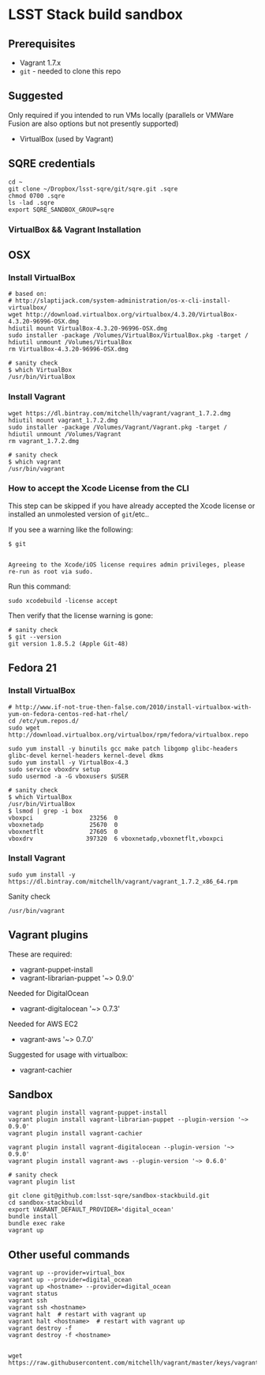 LSST Stack build sandbox
========================

Prerequisites
-------------

* Vagrant 1.7.x
* `git` - needed to clone this repo

Suggested
---------

Only required if you intended to run VMs locally (parallels or VMWare Fusion
are also options but not presently supported)

* VirtualBox (used by Vagrant)

SQRE credentials
----------------

    cd ~
    git clone ~/Dropbox/lsst-sqre/git/sqre.git .sqre
    chmod 0700 .sqre
    ls -lad .sqre
    export SQRE_SANDBOX_GROUP=sqre

### VirtualBox && Vagrant Installation

OSX
---

### Install VirtualBox

```shell
# based on:
# http://slaptijack.com/system-administration/os-x-cli-install-virtualbox/
wget http://download.virtualbox.org/virtualbox/4.3.20/VirtualBox-4.3.20-96996-OSX.dmg
hdiutil mount VirtualBox-4.3.20-96996-OSX.dmg
sudo installer -package /Volumes/VirtualBox/VirtualBox.pkg -target /
hdiutil unmount /Volumes/VirtualBox
rm VirtualBox-4.3.20-96996-OSX.dmg
```

```shell
# sanity check
$ which VirtualBox
/usr/bin/VirtualBox
```

### Install Vagrant

```shell
wget https://dl.bintray.com/mitchellh/vagrant/vagrant_1.7.2.dmg
hdiutil mount vagrant_1.7.2.dmg
sudo installer -package /Volumes/Vagrant/Vagrant.pkg -target /
hdiutil unmount /Volumes/Vagrant
rm vagrant_1.7.2.dmg
```

```shell
# sanity check
$ which vagrant
/usr/bin/vagrant
```
### How to accept the Xcode License from the CLI

This step can be skipped if you have already accepted the Xcode license or
installed an unmolested version of `git`/etc..

If you see a warning like the following:

```shell
$ git


Agreeing to the Xcode/iOS license requires admin privileges, please re-run as root via sudo.
```

Run this command:
```shell
sudo xcodebuild -license accept
```

Then verify that the license warning is gone:
```shell
# sanity check
$ git --version
git version 1.8.5.2 (Apple Git-48)
```

Fedora 21
---------

### Install VirtualBox

```shell
# http://www.if-not-true-then-false.com/2010/install-virtualbox-with-yum-on-fedora-centos-red-hat-rhel/
cd /etc/yum.repos.d/
sudo wget http://download.virtualbox.org/virtualbox/rpm/fedora/virtualbox.repo

sudo yum install -y binutils gcc make patch libgomp glibc-headers glibc-devel kernel-headers kernel-devel dkms
sudo yum install -y VirtualBox-4.3
sudo service vboxdrv setup
sudo usermod -a -G vboxusers $USER
```

```shell
# sanity check
$ which VirtualBox
/usr/bin/VirtualBox
$ lsmod | grep -i box
vboxpci                23256  0 
vboxnetadp             25670  0 
vboxnetflt             27605  0 
vboxdrv               397320  6 vboxnetadp,vboxnetflt,vboxpci
```

### Install Vagrant

```shell
sudo yum install -y https://dl.bintray.com/mitchellh/vagrant/vagrant_1.7.2_x86_64.rpm
```

Sanity check
```shell
/usr/bin/vagrant
```

Vagrant plugins
---------------

These are required:

* vagrant-puppet-install
* vagrant-librarian-puppet '~> 0.9.0'

Needed for DigitalOcean

* vagrant-digitalocean '~> 0.7.3'

Needed for AWS EC2

* vagrant-aws '~> 0.7.0'

Suggested for usage with virtualbox:

* vagrant-cachier

Sandbox
-------

    vagrant plugin install vagrant-puppet-install
    vagrant plugin install vagrant-librarian-puppet --plugin-version '~> 0.9.0'
    vagrant plugin install vagrant-cachier

    vagrant plugin install vagrant-digitalocean --plugin-version '~> 0.9.0'
    vagrant plugin install vagrant-aws --plugin-version '~> 0.6.0'

    # sanity check
    vagrant plugin list

    git clone git@github.com:lsst-sqre/sandbox-stackbuild.git
    cd sandbox-stackbuild
    export VAGRANT_DEFAULT_PROVIDER='digital_ocean'
    bundle install
    bundle exec rake
    vagrant up

Other useful commands
---------------------
    vagrant up --provider=virtual_box
    vagrant up --provider=digital_ocean
    vagrant up <hostname> --provider=digital_ocean
    vagrant status
    vagrant ssh
    vagrant ssh <hostname>
    vagrant halt  # restart with vagrant up
    vagrant halt <hostname>  # restart with vagrant up
    vagrant destroy -f
    vagrant destroy -f <hostname>


    wget https://raw.githubusercontent.com/mitchellh/vagrant/master/keys/vagrant.pub
